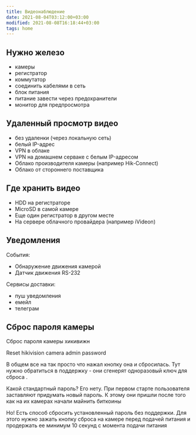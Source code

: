```yaml
---
title: Видеонаблюдение
date: 2021-08-04T03:12:00+03:00
modified: 2021-08-08T16:18:44+03:00
tags: home
---
```


## Нужно железо
- камеры
- регистратор
- коммутатор
- соединить кабелями в сеть
- блок питания
- питание завести через предохранители
- монитор для предпросмотра


## Удаленный просмотр видео
- без удаленки (через локальную сеть)
- белый IP-адрес
- VPN в облаке
- VPN на домашнем серваке с белым IP-адресом
- Облако производителя камеры (например Hik-Connect)
- Облако от стороннего поставщика


## Где хранить видео
- HDD на регистраторе
- MicroSD в самой камере
- Еще один регистратор в другом месте
- На сервере облачного провайдера (например iVideon)

## Уведомления
События:
- Обнаружение движения камерой
- Датчик движения RS-232


Сервисы доставки:
- пуш уведомления
- емейл
- телеграм





## Сброс пароля камеры

Сброс пароля камеры хикивижн  

Reset hikivision camera admin password

В общем все на так просто что нажал кнопку она и сбросилась. Тут нужно обратиться в поддержку - они сгенерят одноразовый ключ для сброса .

Какой стандартный пароль? Его нету. При первом старте пользователя заставляют придумать новый пароль. К этому они пришли после того как на их камерах начали майнить биткоины



Но! Есть способ сбросить установленный пароль без поддержки. Для этого нужно зажать кнопку сброса на камере перед подачей питания и продержать ее минимум 10 секунд с момента подачи питания
